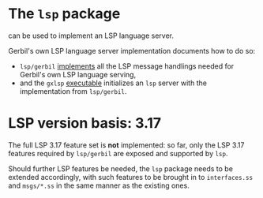 # The `lsp` package

can be used to implement an LSP language server.

Gerbil's own LSP language server implementation documents how to do so:
- `lsp/gerbil` [implements](gerbil) all the LSP message handlings needed for Gerbil's own LSP language serving,
- and the `gxlsp` [executable](gxlsp.ss) initializes an `lsp` server with the implementation from `lsp/gerbil`.

# LSP version basis: 3.17

The full LSP 3.17 feature set is **not** implemented: so far, only the LSP 3.17
features required by `lsp/gerbil` are exposed and supported by `lsp`.

Should further LSP features be needed, the `lsp` package needs to be extended accordingly, with such
features to be brought in to `interfaces.ss` and `msgs/*.ss` in the same manner as the existing ones.
